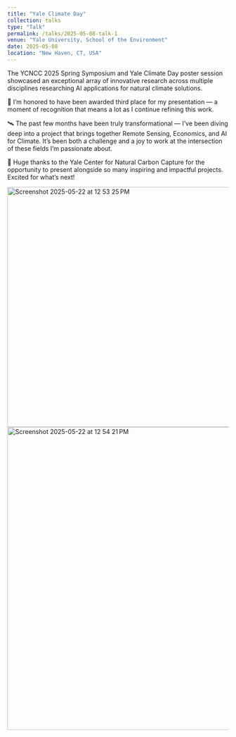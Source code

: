 ```yaml
---
title: "Yale Climate Day"
collection: talks
type: "Talk"
permalink: /talks/2025-05-08-talk-1
venue: "Yale University, School of the Environment"
date: 2025-05-08
location: "New Haven, CT, USA"
---
```


The YCNCC 2025 Spring Symposium and Yale Climate Day poster session showcased an exceptional array of innovative research across multiple disciplines researching AI applications for natural climate solutions. 

🥉 I’m honored to have been awarded third place for my presentation — a moment of recognition that means a lot as I continue refining this work.

🛰️ The past few months have been truly transformational — I’ve been diving deep into a project that brings together Remote Sensing, Economics, and AI for Climate. It’s been both a challenge and a joy to work at the intersection of these fields I’m passionate about.

🌲 Huge thanks to the Yale Center for Natural Carbon Capture for the opportunity to present alongside so many inspiring and impactful projects. Excited for what’s next!

<img width="545" alt="Screenshot 2025-05-22 at 12 53 25 PM" src="https://github.com/user-attachments/assets/2707eca2-0d7a-4131-9f42-a23c4ae3c17e" />

<img width="688" alt="Screenshot 2025-05-22 at 12 54 21 PM" src="https://github.com/user-attachments/assets/2e94e975-ef19-498d-9275-d5ab8cd60995" />
